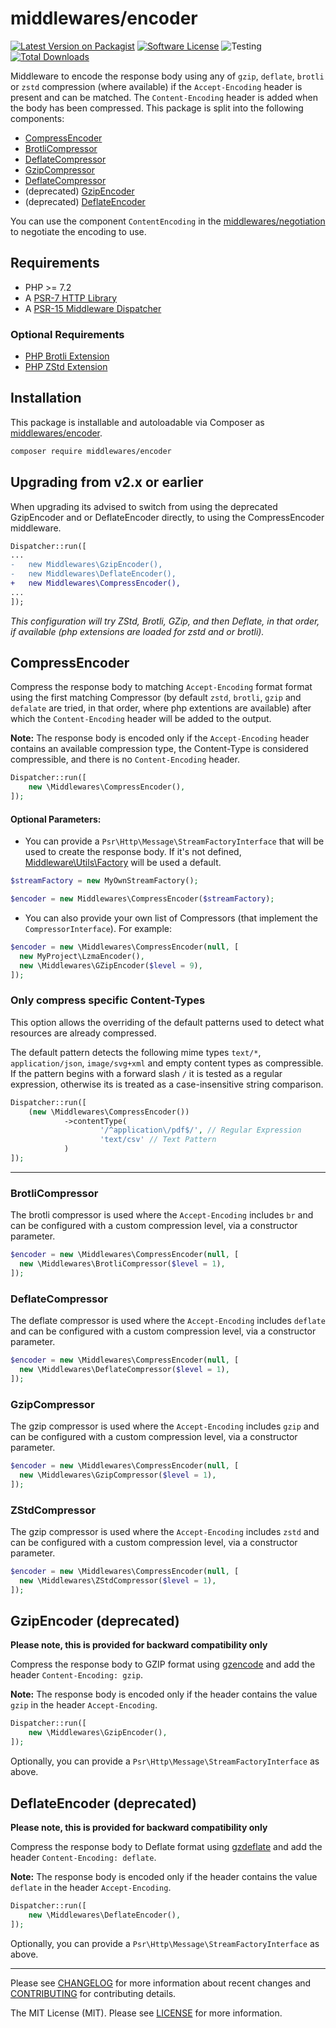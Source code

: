 # middlewares/encoder

[![Latest Version on Packagist][ico-version]][link-packagist]
[![Software License][ico-license]](LICENSE)
![Testing][ico-ga]
[![Total Downloads][ico-downloads]][link-downloads]

Middleware to encode the response body using any of `gzip`, `deflate`, `brotli` or `zstd` compression (where available) if the `Accept-Encoding` header is present and can be matched. The `Content-Encoding` header is added when the body has been compressed. This package is split into the following components:

* [CompressEncoder](#compressencoder)
* [BrotliCompressor](#brotlicompressor)
* [DeflateCompressor](#deflatecompressor)
* [GzipCompressor](#gzipcompressor)
* [DeflateCompressor](#deflatecompressor)
* (deprecated) [GzipEncoder](#gzipencoder-deprecated)
* (deprecated) [DeflateEncoder](#deflateencoder-deprecated)

You can use the component `ContentEncoding` in the [middlewares/negotiation](https://github.com/middlewares/negotiation#contentencoding) to negotiate the encoding to use.

## Requirements

* PHP >= 7.2
* A [PSR-7 HTTP Library](https://github.com/middlewares/awesome-psr15-middlewares#psr-7-implementations)
* A [PSR-15 Middleware Dispatcher](https://github.com/middlewares/awesome-psr15-middlewares#dispatcher)

### Optional Requirements

* [PHP Brotli Extension](https://github.com/kjdev/php-ext-brotli)
* [PHP ZStd Extension](https://github.com/kjdev/php-ext-zstd)

## Installation

This package is installable and autoloadable via Composer as [middlewares/encoder](https://packagist.org/packages/middlewares/encoder).

```sh
composer require middlewares/encoder
```

## Upgrading from v2.x or earlier

When upgrading its advised to switch from using the deprecated GzipEncoder and or DeflateEncoder directly, to using the 
CompressEncoder middleware.

```diff
Dispatcher::run([
...
- 	new Middlewares\GzipEncoder(),
- 	new Middlewares\DeflateEncoder(),
+ 	new Middlewares\CompressEncoder(),
...
]);
```

_This configuration will try ZStd, Brotli, GZip, and then Deflate, in that order, if available (php extensions are 
loaded for zstd and or brotli)._

## CompressEncoder

Compress the response body to matching `Accept-Encoding` format format using the first matching Compressor (by default 
`zstd`, `brotli`, `gzip` and `defalate` are tried, in that order, where php extentions are available) after which the 
`Content-Encoding` header will be added to the output.

**Note:** The response body is encoded only if the `Accept-Encoding` header contains an available compression type, the
Content-Type is considered compressible, and there is no `Content-Encoding` header.

```php
Dispatcher::run([
	new \Middlewares\CompressEncoder(),
]);
```

#### Optional Parameters:

- You can provide a `Psr\Http\Message\StreamFactoryInterface` that will be used to create the response body. 
If it's not defined, [Middleware\Utils\Factory](https://github.com/middlewares/utils#factory) will be used a default.

```php
$streamFactory = new MyOwnStreamFactory();

$encoder = new Middlewares\CompressEncoder($streamFactory);
```

- You can also provide your own list of Compressors (that implement the `CompressorInterface`). For example:

```php
$encoder = new \Middlewares\CompressEncoder(null, [
  new MyProject\LzmaEncoder(),
  new \Middlewares\GZipEncoder($level = 9),
]);

```

### Only compress specific Content-Types

This option allows the overriding of the default patterns used to detect what resources are already compressed.

The default pattern detects the following mime types `text/*`, `application/json`, `image/svg+xml` and empty content
types as compressible. If the pattern begins with a forward slash `/` it is tested as a regular expression, otherwise
its is treated as a case-insensitive string comparison.

```php
Dispatcher::run([
	(new \Middlewares\CompressEncoder())
            ->contentType(
                    '/^application\/pdf$/', // Regular Expression
                    'text/csv' // Text Pattern
            )
]);
```

---

### BrotliCompressor

The brotli compressor is used where the `Accept-Encoding` includes `br` and can be configured with a custom compression 
level, via a constructor parameter.

```php
$encoder = new \Middlewares\CompressEncoder(null, [
  new \Middlewares\BrotliCompressor($level = 1),
]);
```
### DeflateCompressor

The deflate compressor is used where the `Accept-Encoding` includes `deflate` and can be configured with a custom compression 
level, via a constructor parameter.

```php
$encoder = new \Middlewares\CompressEncoder(null, [
  new \Middlewares\DeflateCompressor($level = 1),
]);
```

### GzipCompressor

The gzip compressor is used where the `Accept-Encoding` includes `gzip` and can be configured with a custom compression 
level, via a constructor parameter.

```php
$encoder = new \Middlewares\CompressEncoder(null, [
  new \Middlewares\GzipCompressor($level = 1),
]);
```

### ZStdCompressor

The gzip compressor is used where the `Accept-Encoding` includes `zstd` and can be configured with a custom compression 
level, via a constructor parameter.

```php
$encoder = new \Middlewares\CompressEncoder(null, [
  new \Middlewares\ZStdCompressor($level = 1),
]);
```

## GzipEncoder (deprecated)

**Please note, this is provided for backward compatibility only**

Compress the response body to GZIP format using [gzencode](http://php.net/manual/en/function.gzencode.php) and add the header `Content-Encoding: gzip`.

**Note:** The response body is encoded only if the header contains the value `gzip` in the header `Accept-Encoding`.

```php
Dispatcher::run([
	new \Middlewares\GzipEncoder(),
]);
```

Optionally, you can provide a `Psr\Http\Message\StreamFactoryInterface` as above. 

## DeflateEncoder (deprecated)

**Please note, this is provided for backward compatibility only**

Compress the response body to Deflate format using [gzdeflate](http://php.net/manual/en/function.gzdeflate.php) and add the header `Content-Encoding: deflate`.

**Note:** The response body is encoded only if the header contains the value `deflate` in the header `Accept-Encoding`.

```php
Dispatcher::run([
	new \Middlewares\DeflateEncoder(),
]);
```

Optionally, you can provide a `Psr\Http\Message\StreamFactoryInterface` as above.

---

Please see [CHANGELOG](CHANGELOG.md) for more information about recent changes and [CONTRIBUTING](CONTRIBUTING.md) for contributing details.

The MIT License (MIT). Please see [LICENSE](LICENSE) for more information.

[ico-version]: https://img.shields.io/packagist/v/middlewares/encoder.svg?style=flat-square
[ico-license]: https://img.shields.io/badge/license-MIT-brightgreen.svg?style=flat-square
[ico-ga]: https://github.com/middlewares/encoder/workflows/testing/badge.svg
[ico-downloads]: https://img.shields.io/packagist/dt/middlewares/encoder.svg?style=flat-square

[link-packagist]: https://packagist.org/packages/middlewares/encoder
[link-downloads]: https://packagist.org/packages/middlewares/encoder
